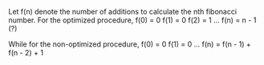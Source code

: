 Let f(n) denote the number of additions to calculate the nth fibonacci number.
For the optimized procedure, 
        f(0) = 0
        f(1) = 0
        f(2) = 1
        ...
        f(n) = n - 1 (?)

While for the non-optimized procedure,
        f(0) = 0
        f(1) = 0
        ...
        f(n) = f(n - 1) + f(n - 2) + 1